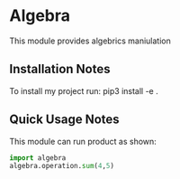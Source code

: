 Algebra
========

This module provides algebrics maniulation

Installation Notes
------------------

To install my project run: pip3 install -e .


Quick Usage Notes
-----------------

This module can run product as shown:

```python
import algebra
algebra.operation.sum(4,5)

